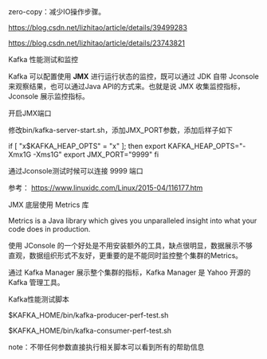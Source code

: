 
zero-copy：减少IO操作步骤。

https://blog.csdn.net/lizhitao/article/details/39499283

https://blog.csdn.net/lizhitao/article/details/23743821

Kafka 性能测试和监控

Kafka 可以配置使用 **JMX** 进行运行状态的监控，既可以通过 JDK 自带 Jconsole 来观察结果，也可以通过Java API的方式来。也就是说 JMX 收集监控指标，Jconsole 展示监控指标。

开启JMX端口

修改bin/kafka-server-start.sh，添加JMX_PORT参数，添加后样子如下

if [ "x$KAFKA_HEAP_OPTS" = "x" ]; then
    export KAFKA_HEAP_OPTS="-Xmx1G -Xms1G"
    export JMX_PORT="9999"
fi

通过Jconsole测试时候可以连接 9999 端口

参考： https://www.linuxidc.com/Linux/2015-04/116177.htm

JMX 底层使用 Metrics 库

Metrics is a Java library which gives you unparalleled insight into what your code does in production.

使用 JConsole 的一个好处是不用安装额外的工具，缺点很明显，数据展示不够直观，数据组织形式不友好，更重要的是不能同时监控整个集群的Metrics。

通过 Kafka Manager 展示整个集群的指标，Kafka Manager 是 Yahoo 开源的 Kafka 管理工具。

Kafka性能测试脚本

$KAFKA_HOME/bin/kafka-producer-perf-test.sh

$KAFKA_HOME/bin/kafka-consumer-perf-test.sh

note：不带任何参数直接执行相关脚本可以看到所有的帮助信息




